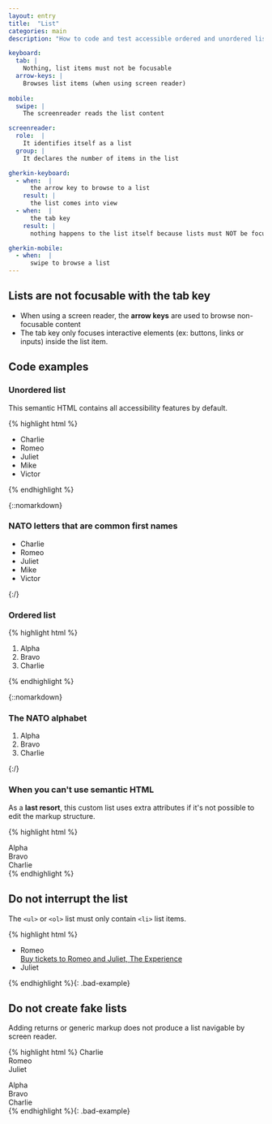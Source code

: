 ```yaml
---
layout: entry
title:  "List"
categories: main
description: "How to code and test accessible ordered and unordered lists for web"

keyboard:
  tab: |
    Nothing, list items must not be focusable
  arrow-keys: |
    Browses list items (when using screen reader)
  
mobile:
  swipe: |
    The screenreader reads the list content

screenreader:
  role:  |
    It identifies itself as a list
  group: |
    It declares the number of items in the list

gherkin-keyboard: 
  - when:  |
      the arrow key to browse to a list
    result: |
      the list comes into view
  - when:  |
      the tab key
    result: |
      nothing happens to the list itself because lists must NOT be focusable

gherkin-mobile:
  - when:  |
      swipe to browse a list
---
```


## Lists are not focusable with the tab key

- When using a screen reader, the **arrow keys** are used to browse non-focusable content
- The tab key only focuses interactive elements (ex: buttons, links or inputs) inside the list item.

## Code examples

### Unordered list

This semantic HTML contains all accessibility features by default.

{% highlight html %}
<ul>
  <li>Charlie</li>
  <li>Romeo</li>
  <li>Juliet</li>
  <li>Mike</li>
  <li>Victor</li>
</ul>
{% endhighlight %}

{::nomarkdown}
<example>
<h3>NATO letters that are common first names</h3>
<ul>
  <li>Charlie</li>
  <li>Romeo</li>
  <li>Juliet</li>
  <li>Mike</li>
  <li>Victor</li>
</ul>
</example>
{:/}


### Ordered list

{% highlight html %}
<ol>
  <li>Alpha</li>
  <li>Bravo</li>
  <li>Charlie</li>
</ol>
{% endhighlight %}

{::nomarkdown}
<example>
<h3>The NATO alphabet</h3>
<ol>
  <li>Alpha</li>
  <li>Bravo</li>
  <li>Charlie</li>
</ol>
</example>
{:/}

### When you can't use semantic HTML

As a **last resort**, this custom list uses extra attributes if it's not possible to edit the markup structure.

{% highlight html %}
<!-- The NATO alphabet -->
<div role="list">
  <div role="listitem">Alpha</div>
  <div role="listitem">Bravo</div>
  <div role="listitem">Charlie</div>
</div>
{% endhighlight %}

## Do not interrupt the list

The `<ul>` or `<ol>` list must only contain `<li>` list items.

{% highlight html %}
<!-- Starcrossed NATO letters -->
<ul>
  <li>Romeo</li>
  <div>
    <a href="#">Buy tickets to Romeo and Juliet, The Experience</a>
  </div>
  <li>Juliet</li>
</ul>
{% endhighlight %}{: .bad-example}

## Do not create fake lists

Adding returns or generic markup does not produce a list navigable by screen reader.

{% highlight html %}
Charlie <br/>
Romeo <br/>
Juliet <br/>

<div>Alpha</div>
<div>Bravo</div>
<div>Charlie</div>
{% endhighlight %}{: .bad-example}